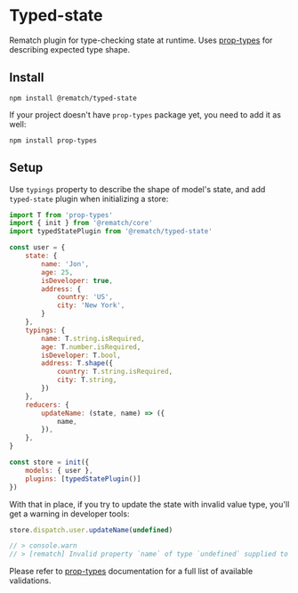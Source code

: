 # Typed-state

Rematch plugin for type-checking state at runtime. Uses [prop-types](https://github.com/facebook/prop-types) for describing expected type shape.

## Install

```
npm install @rematch/typed-state
```

If your project doesn't have `prop-types` package yet, you need to add it as well:

```
npm install prop-types
```

## Setup

Use `typings` property to describe the shape of model's state, and add `typed-state` plugin when initializing a store:

```js
import T from 'prop-types'
import { init } from '@rematch/core'
import typedStatePlugin from '@rematch/typed-state'

const user = {
	state: {
		name: 'Jon',
		age: 25,
		isDeveloper: true,
		address: {
			country: 'US',
			city: 'New York',
		}
	},
	typings: {
		name: T.string.isRequired,
		age: T.number.isRequired,
		isDeveloper: T.bool,
		address: T.shape({
			country: T.string.isRequired,
			city: T.string,
		})
	},
	reducers: {
		updateName: (state, name) => ({
			name,
		}),
	},
}

const store = init({
	models: { user },
	plugins: [typedStatePlugin()]
})
```

With that in place, if you try to update the state with invalid value type, you'll get a warning in developer tools:

```js
store.dispatch.user.updateName(undefined)

// > console.warn
// > [rematch] Invalid property `name` of type `undefined` supplied to `user`, expected `string`.
```

Please refer to [prop-types](https://github.com/facebook/prop-types#usage) documentation for a full list of available validations.
